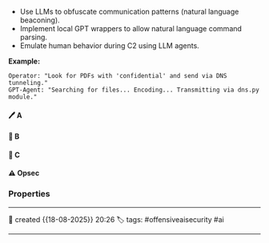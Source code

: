 
- Use LLMs to obfuscate communication patterns (natural language beaconing).
- Implement local GPT wrappers to allow natural language command parsing.
- Emulate human behavior during C2 using LLM agents.

**Example:**
```plaintext
Operator: "Look for PDFs with 'confidential' and send via DNS tunneling."
GPT-Agent: "Searching for files... Encoding... Transmitting via dns.py module."
```

#### 🖊️ A


#### 📔 B


####  📗 C


#### ⚠ Opsec




### Properties
---
📆 created   {{18-08-2025}} 20:26
🏷️ tags: #offensiveaisecurity #ai

---

